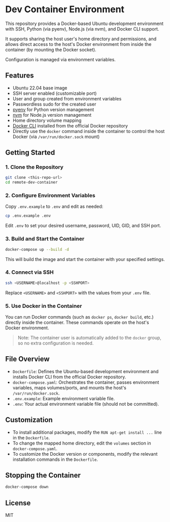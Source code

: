 # Dev Container Environment

This repository provides a Docker-based Ubuntu development environment with SSH, Python (via pyenv), Node.js (via nvm), and Docker CLI support.

It supports sharing the host user's home directory and permissions, and allows direct access to the host's Docker environment from inside the container (by mounting the Docker socket).

Configuration is managed via environment variables.

## Features

- Ubuntu 22.04 base image
- SSH server enabled (customizable port)
- User and group created from environment variables
- Passwordless sudo for the created user
- [pyenv](https://github.com/pyenv/pyenv) for Python version management
- [nvm](https://github.com/nvm-sh/nvm) for Node.js version management
- Home directory volume mapping
- [Docker CLI](https://docs.docker.com/engine/reference/commandline/cli/) installed from the official Docker repository
- Directly use the `docker` command inside the container to control the host Docker (via `/var/run/docker.sock` mount)

## Getting Started

### 1. Clone the Repository

```sh
git clone <this-repo-url>
cd remote-dev-container
```

### 2. Configure Environment Variables

Copy `.env.example` to `.env` and edit as needed:

```sh
cp .env.example .env
```

Edit `.env` to set your desired username, password, UID, GID, and SSH port.

### 3. Build and Start the Container

```sh
docker-compose up --build -d
```

This will build the image and start the container with your specified settings.

### 4. Connect via SSH

```sh
ssh <USERNAME>@localhost -p <SSHPORT>
```

Replace `<USERNAME>` and `<SSHPORT>` with the values from your `.env` file.

### 5. Use Docker in the Container

You can run Docker commands (such as `docker ps`, `docker build`, etc.) directly inside the container. These commands operate on the host's Docker environment.

> Note: The container user is automatically added to the `docker` group, so no extra configuration is needed.

## File Overview

- `Dockerfile`: Defines the Ubuntu-based development environment and installs Docker CLI from the official Docker repository.
- `docker-compose.yaml`: Orchestrates the container, passes environment variables, maps volumes/ports, and mounts the host's `/var/run/docker.sock`.
- `.env.example`: Example environment variable file.
- `.env`: Your actual environment variable file (should not be committed).

## Customization

- To install additional packages, modify the `RUN apt-get install ...` line in the `Dockerfile`.
- To change the mapped home directory, edit the `volumes` section in `docker-compose.yaml`.
- To customize the Docker version or components, modify the relevant installation commands in the `Dockerfile`.

## Stopping the Container

```sh
docker-compose down
```

## License

MIT